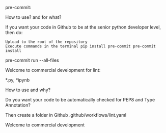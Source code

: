 pre-commit:

How to use? and for what?

If you want your code in Github to be at the senior python developer level, then do:

    Upload to the root of the repository
    Execute commands in the terminal pip install pre-commit pre-commit install

pre-commit run --all-files

Welcome to commercial development
for lint:

*.py, *ipynb

How to use and why?

Do you want your code to be automatically checked for PEP8 and Type Annotation?

Then create a folder in Github .github/workflows/lint.yaml

Welcome to commercial development

